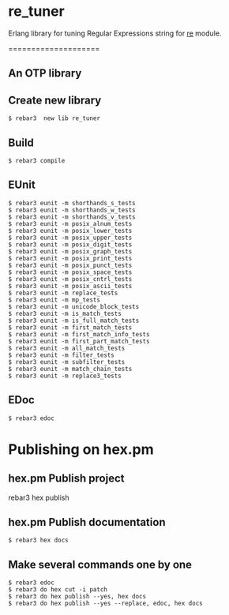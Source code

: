 # re_tuner

Erlang library for tuning Regular Expressions string for [re](http://erlang.org/doc/man/re.html) module.

====================

An OTP library
--------------------
Create new library
-----

    $ rebar3  new lib re_tuner
	
Build
-----

    $ rebar3 compile

EUnit
-----

    $ rebar3 eunit -m shorthands_s_tests
	$ rebar3 eunit -m shorthands_w_tests
    $ rebar3 eunit -m shorthands_v_tests
	$ rebar3 eunit -m posix_alnum_tests
	$ rebar3 eunit -m posix_lower_tests
	$ rebar3 eunit -m posix_upper_tests
	$ rebar3 eunit -m posix_digit_tests
	$ rebar3 eunit -m posix_graph_tests
    $ rebar3 eunit -m posix_print_tests
	$ rebar3 eunit -m posix_punct_tests
    $ rebar3 eunit -m posix_space_tests
	$ rebar3 eunit -m posix_cntrl_tests
	$ rebar3 eunit -m posix_ascii_tests
	$ rebar3 eunit -m replace_tests
	$ rebar3 eunit -m mp_tests
	$ rebar3 eunit -m unicode_block_tests
	$ rebar3 eunit -m is_match_tests
	$ rebar3 eunit -m is_full_match_tests
	$ rebar3 eunit -m first_match_tests
	$ rebar3 eunit -m first_match_info_tests
	$ rebar3 eunit -m first_part_match_tests
	$ rebar3 eunit -m all_match_tests
	$ rebar3 eunit -m filter_tests
	$ rebar3 eunit -m subfilter_tests
    $ rebar3 eunit -m match_chain_tests
	$ rebar3 eunit -m replace3_tests

EDoc
-----

    $ rebar3 edoc


Publishing on hex.pm
====================

hex.pm Publish project
-----
rebar3 hex publish

hex.pm Publish documentation
-----
    $ rebar3 hex docs
	
Make several commands one by one
-----	
    $ rebar3 edoc
	$ rebar3 do hex cut -i patch
	$ rebar3 do hex publish --yes, hex docs
	$ rebar3 do hex publish --yes --replace, edoc, hex docs
	
